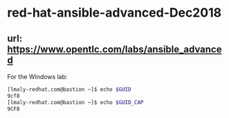 # red-hat-ansible-advanced-Dec2018

## url: https://www.opentlc.com/labs/ansible_advanced

For the Windows lab:

```bash
[lmaly-redhat.com@bastion ~]$ echo $GUID
9cf8
[lmaly-redhat.com@bastion ~]$ echo $GUID_CAP
9CF8
```
